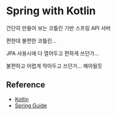 # Spring with Kotlin

간단히 만들어 보는 코틀린 기반 스프링 API 서버

편한데 불편한 코틀린...

JPA 사용시에 다 열어두고 편하게 쓰던가...

불편하고 어렵게 막아두고 쓰던가... 해야될듯

## Reference

* [Kotlin](https://kotlinlang.org/docs/jvm-spring-boot-restful.html)
* [Spring Guide](https://spring.io/guides/tutorials/rest/)